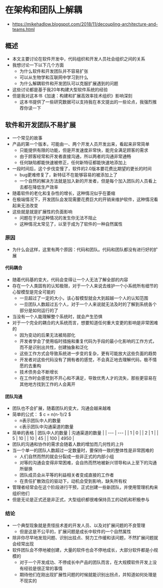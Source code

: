 

# 在架构和团队上解耦

* https://mikehadlow.blogspot.com/2018/11/decoupling-architecture-and-teams.html


## 概述
* 本文主要讨论在软件开发中，代码组织和开发人员社会组织之间的关系
* 我想讨论一下以下几个方面
    * 为什么软件和开发团队并不容易扩张
    * 可以从生物学和互联网中学习到什么
    * 为什么解耦软件和开发团队可以克服扩展遇到的问题
* 这些讨论都是基于我20年构建大型软件系统的经验
* 但是我对这本书《加速：构建和扩展高效率技术组织》影响深刻
    * 这本书提供了一些研究数据可以支持我在本文提出的一些论点，我强烈推荐你读一下


## 软件和开发团队不易扩展
* 一个常见的故事
* 产品的第一个版本，可能由一、两个开发人员开发出来，看起来非常简单
    * 只能提供有限的功能，但是开发速度非常快，能完全满足顾客的需求
    * 由于顾客经常和开发者直接沟通，所以两者的沟通非常通畅
    * 任何缺陷都能快速被修正，任何新特征都能快速地添加上
* 一段时间后，这个步伐变慢了，软件的2.0版本要花费比期望的更长的时间
    * bug更难修复了，新特征不在能够容易的被添加上了
    * 一个自然的解决方法就是加入新的开发者，但是每个加入团队的人员看上去都在降低生产效率
* 随着软件的老化和复杂性的增长，这种情况似乎在萎缩
* 在极端情况下，开发团队会发现需要花费巨大的开销来维护软件，这种情况看起来无法改变
* 这些就是就是扩展性的负面影响
    * 问题在于对这种情况的发生你无法不阻止
    * 这种情况太常见了，以至于成为了软件的一种自然属性

### 原因
* 为什么会这样，这里有两个原因：代码和团队。代码和团队都没有进行好的扩展

#### 代码耦合
* 随着代码基的变大，代码会变得让一个人无法了解全部的内容
* 存在一个人类固有的认知极限，对于一个人来说去维护一个小系统所有细节的心智模型是完全可能的
    * 一旦超过了一定的大小，该心智模型就会大到超越一个人的认知范围
    * 一旦团队人数超过五个人，对于一个人来说就无法及时的了解到系统各个部分是如何运行的了
* 当没有一个人能理解整个系统时，就会产生恐惧
* 对于一个完全的耦合的大系统而言，想要知道任何重大变更的影响是非常困难的
    * 因为变动的后果无法被局部化
    * 开发者学会了使用临时措施和重复代码为手段的最小化影响的工作方式，而不是识别出共性，创建抽象和泛化
    * 这些工作方式会导致系统进一步变的复杂，更有可能放大这些负面的趋势
    * 开发者对这些代码没有了拥有者的感觉，不会真正地去理解代码，极不情愿的去重构
    * 技术债务会不断增长
    * 在工作时会感觉到不开心和不满足，导致优秀人才的流失，那些更容易在其他地方找到工作的人会离开

#### 团队沟通
* 团队也不会扩展，随着团队的变大，沟通会越来越难
* 简单的公式： $ c = n(n-1)/2 $
    * n表示团队中人的数量
    * c表示团队中沟通渠道的数量
* 简单的表格
    | 团队中人的数量 | 沟通渠道的数量 |
    | --- | --- |
    |  1  |  0  |
    |  2  |  1  |
    |  5  |  10  |
    |  10  |  45  |
    |  100  |  4950  |
* 团队的沟通和协作的需求会随着人数的增加而几何性的上升
* 当一个单一的团队人数超过一定数量时，要保持一致的整体性是非常困难的
    * 人们自然而然的就会分裂成一些非正式的内部小组
    * 对等的沟通会变得非常困难，会自热而然地被新兴领导和从上至下的沟通所替换
    * 团队成员会从平等的利益相关者变成直接的工作者
    * 在责任扩散效应的驱动下，动机会受到影响，缺失所有权
* 管理者经常会在这个阶段进行干预，正式创建一些新团队，并使用管理机构来组织他们
* 但是无论是正式还是非正式，大型组织都很难保持员工的动机和积极参与


### 结论
* 一个典型现象就是责怪技术差的开发人员、以及对扩展问题的不良管理
    * 但是这是不公平的，扩展问题是成长中软件的一个自然属性
* 除非你尽早地发现问题、识别出挂点、努力工作缓和该问题，不然扩展问题就会经常出现
* 软件团队会不停地被创建，大量的软件也会不停地成长，大部分软件都是小规模的
    * 对于一个开发成功、不停成长中产品的团队而言，在大规模软件开发上没有经验是很正常的事情
    * 期待他们在刚出现扩展性问题的时候就能识别出拐点，并知道如何处理是不现实的